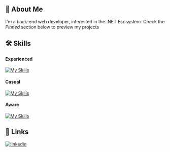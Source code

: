 
## 🚀 About Me
I'm a back-end web developer, interested in the .NET Ecosystem. Check the *Pinned* section below to preview my projects
## 🛠 Skills
#### Experienced
[![My Skills](https://skillicons.dev/icons?i=net,cs,sqlite,visualstudio,stackoverflow)](https://skillicons.dev)
#### Casual
[![My Skills](https://skillicons.dev/icons?i=azure,js,ts,html,css,postman,postgres)](https://skillicons.dev)
#### Aware
[![My Skills](https://skillicons.dev/icons?i=react,angular)](https://skillicons.dev)
## 🔗 Links
[![linkedin](https://img.shields.io/badge/linkedin-0A66C2?style=for-the-badge&logo=linkedin&logoColor=white)](https://www.linkedin.com/in/vladimir-georgiev-238aa3194/)
